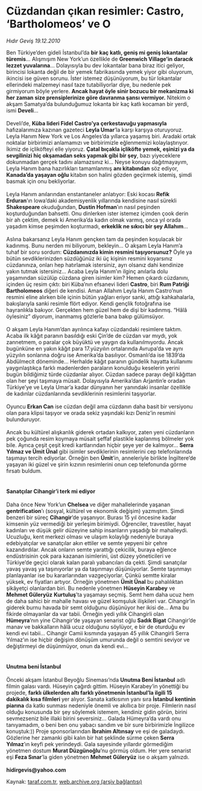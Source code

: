 # Cüzdandan çıkan resimler: Castro, ‘Bartholomeos’ ve O

*Hıdır Geviş 19.12.2010*

<div class="yazi"><p>Ben Türkiye’den gideli İstanbul’da <b>bir</b> <b>kaç katlı, geniş mi geniş lokantalar türemis</b>... Alışmışım New York’un özellikle de <b>Greenwich Village’in</b> <b>daracık lezzet yuvalarına</b>... Dolayısıyla bu dev lokantalar bana biraz itici geliyor, birincisi lokanta değil de bir yemek fabrikasında yemek yiyor gibi oluyorum, ikincisi ise güven sorunu. İster istemez düşünüyorum, bu tür lokantalar ellerindeki malzemeyi nasıl taze tutabiliyorlar diye, bu nedenle pek girmiyorum böyle yerlere. <b>Ancak hayat öyle sinir bozucu bir mekanizma ki her zaman size prensiplerinize göre davranma şansı vermiyor.</b> Nitekim o akşam Samatya’da bulunduğumuz lokanta bir kaç katlı kocaman bir yerdi, ismi <b>Develi</b>... <br/><br/>Develi’de, <b>Küba lideri Fidel Castro’ya çerkestavuğu yapmasıyla</b> hafızalarımıza kazınan gazeteci <b>Leyla Umar</b>’la karşı karşıya oturuyoruz. Leyla Hanım New York ve Los Angeles’da yıllarca yaşamış biri. Aradaki ortak noktalar birbirimizi anlamamızı ve birbirimizle eğlenmemizi kolaylaştırıyor. İkimiz de içliköfteyi elle yiyoruz. <b>Çatal bıçakla içliköfte yemek, eşinizi ya da sevgilinizi hiç okşamadan seks yapmak gibi bir şey</b>, bazı yiyeceklere dokunmadan gerçek tadını alamazsınız ki... Neyse konuyu dağıtmayayım, Leyla Hanım bana hazırlıkları tamamlanmış <b>anı kitabından</b> söz ediyor, <b>Kanada’da yaşayan oğlu</b> kitabın son halini gözden geçirmek istemiş, şimdi basmak için onu bekliyorlar. <br/><br/>Leyla Hanım anılarından enstantaneler anlatıyor: Eski kocası <b>Refik Erduran</b>’ın Iowa’daki akademisyenlik yıllarında kendisine nasıl sürekli <b>Shakespeare </b>okuduğundan, <b>Dustin Hofman</b>’ın nasıl peşinden koşturduğundan bahsetti. Onu dinlerken ister istemez içimden çook derin bir ah çektim, demek ki Amerika’da kadın olmak varmış, onca yıl orada yaşadım kimse peşimden koşturmadı, <b>erkeklik ne sıkıcı bir şey Allahım</b>... <br/><br/>Aslına bakarsanız Leyla Hanım gençken tam da peşinden koşulacak bir kadınmış. Bunu nerden mi biliyorum, bekleyin... O akşam Leyla Hanım’a tuhaf bir soru sordum: <b>Cüzdanınızda kimin resmini taşıyorsunuz?</b> Öyle ya bütün sevdiklerinizden süzdüğünüz iki üç kişinin resmini koyarsınız cüzdanınıza, onları hep hatırlamak istersiniz, ayrı olsanız dahi kendinize yakın tutmak istersiniz... Acaba Leyla Hanım’ın ilginç anılarla dolu yaşamından süzülüp cüzdana giren isimler kim? Hemen çıkardı cüzdanını, içinden üç resim çıktı: biri Küba’nın efsanevi lideri <b>Castro</b>, biri <b>Rum Patriği Bartholomeos</b> diğeri de kendisi. Aman Allahım Leyla Hanım Castro’nun resmini eline alırken bile içinin bütün yağları eriyor sanki, attığı kahkahalarla, bakışlarıyla sanki resimle flört ediyor. Kendi gençlik fotoğrafına ise hayranlıkla bakıyor. Gerçekten hem güzel hem de dişi bir kadınmış. “Hâlâ öylesiniz” diyorum, inanmamış gözlerle bana bakıp gülümsüyor. <br/><br/>O akşam Leyla Hanım’dan ayrılınca kafayı cüzdandaki resimlere taktım. Acaba ilk kâğıt paranın basıldığı eski Çin’de de cüzdan var mıydı, yok zannetmem, o paralar çok büyüktü ve yaygın da kullanılmıyordu. Ancak bugünküne en yakın kâğıt para 17.yüzyılın ortalarında Avrupa’da ve aynı yüzyılın sonlarına doğru ise Amerika’da basılıyor. Osmanlı’da ise 1839’da Abdülmecit döneminde... Herhalde kâğıt paranın gündelik hayatta kullanımı yaygınlaştıkça farklı madenlerden paraların konulduğu keselerin yerini bugün bildiğimiz türde cüzdanlar alıyor. Cüzdan sadece parayı değil kâğıttan olan her şeyi taşımaya müsait. Dolayısıyla Amerika’dan Arjantin’e oradan Türkiye’ye ve Leyla Umar’a kadar dünyanın her yanındaki insanlar özellikle de kadınlar cüzdanlarında sevdiklerinin resimlerini taşıyorlar. <br/><br/>Oyuncu <b>Erkan Can</b> ise cüzdan değil ama cüzdanın daha basit bir versiyonu olan para klipsi taşıyor ve orada sekiz yaşındaki kızı Deniz’in resmini bulunduruyor. <br/><br/>Ancak bu kültürel alışkanlık giderek ortadan kalkıyor, zaten yeni cüzdanların pek çoğunda resim koymaya müsait şeffaf plastikle kaplanmış bölmeler yok bile. Ayrıca çeşit çeşit kredi kartlarından hiçbir şeye yer de kalmıyor... <b>Serra Yılmaz ve Ümit Ünal</b> gibi isimler sevdiklerinin resimlerini cep telefonlarında taşımayı tercih ediyorlar. Örneğin ben <b>Ümit</b>’in, anneleriyle birlikte İngiltere’de yaşayan iki güzel ve şirin kızının resimlerini onun cep telefonunda görme fırsatı buldum. <b><br/></b></p>
<h4><br/>Sanatçılar Cihangir’i terk mi ediyor</h4>
<p>Daha önce New York’un <b>Chelsea </b>ve diğer mahallelerinde yaşanan <b>gentrification</b>’ı (sosyal, kültürel ve ekonomik değişim) yazmıştım. Şimdi benzeri bir süreç <b>Cihangir</b>’de yaşanıyor. Burası 15 yıl öncesine kadar kimsenin yüz vermediği bir yerleşim birimiydi. Öğrenciler, travestiler, hayat kadınları ve düşük gelir düzeyine sahip insanların yaşadığı bir mahalleydi. Ucuzluğu, kent merkezi olması ve ulaşım kolaylığı nedeniyle buraya edebiyatçılar ve sanatçılar akın ettiler ve semte yepyeni bir çehre kazandırdılar. Ancak onların semte yarattığı çekicilik, buraya eğlence endüstrisinin çok para kazanan isimlerini, üst düzey yöneticileri ve Türkiye’de geçici olarak kalan paralı yabancıları da çekti. Şimdi sanatçılar yavaş yavaş ya taşınıyorlar ya da taşınmayı düşünüyorlar. Semte taşınmayı planlayanlar ise bu kararlarından vazgeçiyorlar. Çünkü semtte kiralar yüksek, ev fiyatları artıyor. Örneğin yönetmen <b>Ümit Ünal</b> bu pahalılıktan şikâyetçi olanlardan biri. Bu nedenle yönetmen <b>Hüseyin Karabey</b> ve<b> Mehmet Güleryüz</b> <b>Kurtuluş</b>’ta yaşamayı seçmiş. Semt hem daha ucuz hem de daha sahici bir mahalle havası ve güzel komşuluk ilişkileri var. Cihangir’in giderek burnu havada bir semt olduğunu düşünüyor her ikisi de... Ama bu fikirde olmayanlar da var tabii. Örneğin yedi yıllık Cihangirli olan <b>Hümeyra</b>’nın yine Cihangir’de yaşayan senarist oğlu <b>Sadık Bigat</b> Cihangir’de manav ve bakkalların hâlâ ucuz olduğunu söylüyor, e bir de oturduğu ev kendi evi tabii... Cihangir Camii kısmında yaşayan 45 yıllık Cihangirli Serra Yılmaz’ın ise hiçbir değişim dönüşüm umurunda değil o semtini seviyor ve değiştirmeyi de düşünmüyor, onun da kendi evi... <b><br/></b></p>
<h4><br/>Unutma beni İstanbul </h4>
<p>Önceki akşam İstanbul Beyoğlu Sineması’nda <b>Unutma Beni İstanbul</b> adlı filmin galası vardı. Hüseyin çağırdı gittim. Hüseyin Karabey’in yönettiği bu projede, <b>farklı ülkelerden altı farklı yönetmenin İstanbul’la ilgili 15 dakikalık kısa filmleri </b>yer alıyor. Sanata katkısının yanı sıra <b>İstanbul kentinin piarına</b> da katkı sunması nedeniyle önemli ve akıllıca bir proje. Filmlerin nasıl olduğu konusunda bir şey söylemek istemem, kendiniz gidin görün, birini sevmezseniz bile illaki birini seversiniz... Galada Hümeyra’da vardı onu tanıyamadım, o beni ben onu yabacı sandım ve bir sure birbirimizle İngilizce konuştuk:)) Proje sponsorlarından <b>İbrahim Altınsay</b> ve eşi de galadaydı. Gözlerine her zamanki gibi kalın bir hat şeklinde sürme çeken <b>Serra Yılmaz</b>’ın keyfi pek yerindeydi. Gala sayesinde yıllardır görmediğim yönetmen dostum <b>Murat Düzgünoğlu</b>’nu görmüş oldum. Her yere senarist eşi <b>Feza Sınar</b>’la giden yönetmen <b>Mehmet Güleryüz</b> ise o akşam yalnızdı. <b><br/><br/>hidirgevis@yahoo.com</b></p>
</div>

Kaynak: [taraf.com.tr](http://www.taraf.com.tr/hidir-gevis/makale-cuzdandan-cikan-resimler-castro-bartholomeos.htm), [web.archive.org (arşiv bağlantısı)](http://web.archive.org/web/20131107102142/http://www.taraf.com.tr/hidir-gevis/makale-cuzdandan-cikan-resimler-castro-bartholomeos.htm)
